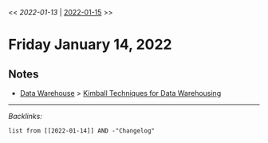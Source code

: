 \<\< *2022-01-13* | [2022-01-15](2022-01-15.md) >>

# Friday January 14, 2022

## Notes

* [Data Warehouse](../../../0-Slipbox/Data%20Warehouse.md) > [Kimball Techniques for Data Warehousing](../../../0-Slipbox/Kimball%20Techniques%20for%20Data%20Warehousing.md)

---

*Backlinks:*

````dataview
list from [[2022-01-14]] AND -"Changelog"
````
